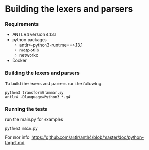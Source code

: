 # Building the lexers and parsers

### Requirements
- ANTLR4 version 4.13.1
- python packages
  - antlr4-python3-runtime==4.13.1
  - matplotlib
  - networkx
- Docker

### Building the lexers and parsers

To build the lexers and parsers run the following:
```
python3 transformGrammar.py
antlr4 -Dlanguage=Python3 *.g4
```

### Running the tests
run the main.py for examples
```
python3 main.py
```

For mor info: https://github.com/antlr/antlr4/blob/master/doc/python-target.md